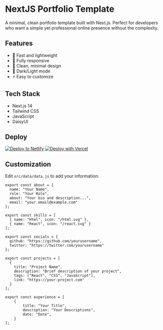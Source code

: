 # NextJS Portfolio Template
A minimal, clean portfolio template built with Next.js. Perfect for developers who want a simple yet professional online presence without the complexity.

## Features
- 🚀 Fast and lightweight
- 📱 Fully responsive
- 🎨 Clean, minimal design
- 🌙 Dark/Light mode
- ⚡ Easy to customize

## Tech Stack
- Next.js 14
- Tailwind CSS
- JavaScript
- DaisyUI

## Deploy
[![Deploy to Netlify](https://www.netlify.com/img/deploy/button.svg)](https://app.netlify.com/start/deploy?repository=https://github.com/Sachinbhujel/NextJS-Portfolio-Template)
[![Deploy with Vercel](https://vercel.com/button)](https://vercel.com/new/clone?repository-url=https%3A%2F%2Fgithub.com%2FSachinbhujel%2FNextJS-Portfolio-Template)


## Customization
Edit `src/data/data.js` to add your information:
```
export const about = {
  name: "Your Name",
  role: "Your Role",
  about: "Your bio and description...",
  email: "your.email@example.com"
};

export const skills = [
  { name: "Html", icon: "/html.svg" },
  { name: "React", icon: "/react.svg" }
];

export const socials = {
  github: "https://github.com/yourusername",
  twitter: "https://twitter.com/yourusername"
};

export const projects = [
  {
    title: "Project Name",
    description: "Brief description of your project",
    tags: ["React", "CSS", "JavaScript"],
    link: "https://your-project.com"
  }
];

export const experience = [
    {
        title: "Your Title",
        description: "Your Descriptions",
        date: "Date",
    }
];
```
